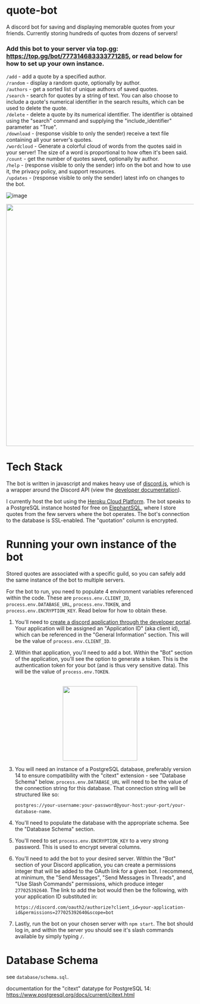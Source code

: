 # quote-bot
A discord bot for saving and displaying memorable quotes from your friends. Currently storing hundreds of quotes
from dozens of servers!
<br>

### Add this bot to your server via top.gg: https://top.gg/bot/777314683333771285, or read below for how to set up your own instance. 

`/add` - add a quote by a specified author.<br>
`/random` - display a random quote, optionally by author.<br>
`/authors` - get a sorted list of unique authors of saved quotes.<br>
`/search` - search for quotes by a string of text. You can also choose to include a quote's numerical identifier in the search results, which can be used to delete the quote.<br>
`/delete` - delete a quote by its numerical identifier. The identifier is obtained using the "search" command and supplying the "include_identifier" parameter as "True".<br>
`/download` - (response visible to only the sender) receive a text file containing all your server's quotes.<br>
`/wordcloud` - Generate a colorful cloud of words from the quotes said in your server! The size of a word is proportional to how often it's been said.<br>
`/count` - get the number of quotes saved, optionally by author.<br>
`/help` - (response visible to only the sender) info on the bot and how to use it, the privacy policy, and support resources.<br>
`/updates` - (response visible to only the sender) latest info on changes to the bot.

![image](https://user-images.githubusercontent.com/24642328/179651423-3e55ca4c-92ec-4564-929e-0b154670aa83.png)

<img src='https://user-images.githubusercontent.com/24642328/227757021-ada37249-8e6d-41fa-86a7-529d907e6295.png' width=650/>

# Tech Stack

The bot is written in javascript and makes heavy use of [discord.js](https://discord.js.org/#/), which is a wrapper around the Discord API (view the [developer documentation](https://discord.com/developers/docs/intro)).

I currently host the bot using the [Heroku Cloud Platform](https://heroku.com). The bot speaks to a PostgreSQL instance hosted for free on [ElephantSQL](https://www.elephantsql.com/), where I store quotes from the few servers where the bot operates. The bot's connection to the database is SSL-enabled. The "quotation" column is encrypted.

# Running your own instance of the bot

Stored quotes are associated with a specific guild, so you can safely add the same instance of the bot to multiple servers. 

For the bot to run, you need to populate 4 environment variables referenced within the code. These are `process.env.CLIENT_ID`, `process.env.DATABASE_URL`, `process.env.TOKEN`, and `process.env.ENCRYPTION_KEY`. Read below for how to obtain these.

1. You'll need to [create a discord application through the developer portal](https://discord.com/developers/applications). Your application will be assigned an "Application ID" (aka client id), which can be referenced in the "General Information" section. This will be the value of `process.env.CLIENT_ID`. 

2. Within that application, you'll need to add a bot. Within the "Bot" section of the application, you'll see the option to generate a token. This is the authentication token for your bot (and is thus very sensitive data). This will be the value of `process.env.TOKEN`.
<br>
<div align=center>
    <img width=200 src='https://user-images.githubusercontent.com/24642328/180114024-937fa9ba-9cd5-40ea-ac87-8d5e6b2e1043.png'/>
</div>

3. You will need an instance of a PostgreSQL database, preferably version 14 to ensure compatibility with the "citext" extension - see "Database Schema" below. `process.env.DATABASE_URL` will need to be the value of the connection string for this database. That connection string will be structured like so:

    `postgres://your-username:your-password@your-host:your-port/your-database-name`. 
    
4. You'll need to populate the database with the appropriate schema. See the "Database Schema" section. 

5. You'll need to set `process.env.ENCRYPTION_KEY` to a very strong password. This is used to encrypt several columns.
    
5. You'll need to add the bot to your desired server. Within the "Bot" section of your Discord application, you can create a permissions integer that will be added to the OAuth link for a given bot. I recommend, at minimum, the "Send Messages", "Send Messages in Threads", and "Use Slash Commands" permissions, which produce integer `277025392640`. The link to add the bot would then be the following, with your application ID substituted in:

    `https://discord.com/oauth2/authorize?client_id=your-application-id&permissions=277025392640&scope=bot`
    
6. Lastly, run the bot on your chosen server with `npm start`. The bot should log in, and within the server you should see it's slash commands available by simply typing `/`. 

# Database Schema

see `database/schema.sql`.

documentation for the "citext" datatype for PostgreSQL 14: https://www.postgresql.org/docs/current/citext.html


